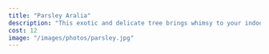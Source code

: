 ```yaml
---
title: "Parsley Aralia"
description: "This exotic and delicate tree brings whimsy to your indoor garden. As long as you water it regularly and provide it with ample light, it will reward you with elegant and beautifully curled emerald green leaves."
cost: 12
image: "/images/photos/parsley.jpg"
---
```


